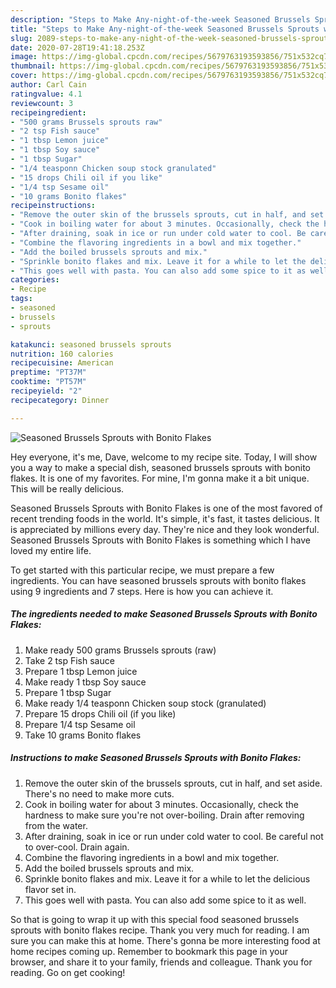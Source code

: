 ```yaml
---
description: "Steps to Make Any-night-of-the-week Seasoned Brussels Sprouts with Bonito Flakes"
title: "Steps to Make Any-night-of-the-week Seasoned Brussels Sprouts with Bonito Flakes"
slug: 2089-steps-to-make-any-night-of-the-week-seasoned-brussels-sprouts-with-bonito-flakes
date: 2020-07-28T19:41:18.253Z
image: https://img-global.cpcdn.com/recipes/5679763193593856/751x532cq70/seasoned-brussels-sprouts-with-bonito-flakes-recipe-main-photo.jpg
thumbnail: https://img-global.cpcdn.com/recipes/5679763193593856/751x532cq70/seasoned-brussels-sprouts-with-bonito-flakes-recipe-main-photo.jpg
cover: https://img-global.cpcdn.com/recipes/5679763193593856/751x532cq70/seasoned-brussels-sprouts-with-bonito-flakes-recipe-main-photo.jpg
author: Carl Cain
ratingvalue: 4.1
reviewcount: 3
recipeingredient:
- "500 grams Brussels sprouts raw"
- "2 tsp Fish sauce"
- "1 tbsp Lemon juice"
- "1 tbsp Soy sauce"
- "1 tbsp Sugar"
- "1/4 teasponn Chicken soup stock granulated"
- "15 drops Chili oil if you like"
- "1/4 tsp Sesame oil"
- "10 grams Bonito flakes"
recipeinstructions:
- "Remove the outer skin of the brussels sprouts, cut in half, and set aside. There&#39;s no need to make more cuts."
- "Cook in boiling water for about 3 minutes. Occasionally, check the hardness to make sure you&#39;re not over-boiling. Drain after removing from the water."
- "After draining, soak in ice or run under cold water to cool. Be careful not to over-cool. Drain again."
- "Combine the flavoring ingredients in a bowl and mix together."
- "Add the boiled brussels sprouts and mix."
- "Sprinkle bonito flakes and mix. Leave it for a while to let the delicious flavor set in."
- "This goes well with pasta. You can also add some spice to it as well."
categories:
- Recipe
tags:
- seasoned
- brussels
- sprouts

katakunci: seasoned brussels sprouts 
nutrition: 160 calories
recipecuisine: American
preptime: "PT37M"
cooktime: "PT57M"
recipeyield: "2"
recipecategory: Dinner

---
```



![Seasoned Brussels Sprouts with Bonito Flakes](https://img-global.cpcdn.com/recipes/5679763193593856/751x532cq70/seasoned-brussels-sprouts-with-bonito-flakes-recipe-main-photo.jpg)

Hey everyone, it's me, Dave, welcome to my recipe site. Today, I will show you a way to make a special dish, seasoned brussels sprouts with bonito flakes. It is one of my favorites. For mine, I'm gonna make it a bit unique. This will be really delicious.



Seasoned Brussels Sprouts with Bonito Flakes is one of the most favored of recent trending foods in the world. It's simple, it's fast, it tastes delicious. It is appreciated by millions every day. They're nice and they look wonderful. Seasoned Brussels Sprouts with Bonito Flakes is something which I have loved my entire life.


To get started with this particular recipe, we must prepare a few ingredients. You can have seasoned brussels sprouts with bonito flakes using 9 ingredients and 7 steps. Here is how you can achieve it.

<!--inarticleads1-->

##### The ingredients needed to make Seasoned Brussels Sprouts with Bonito Flakes:

1. Make ready 500 grams Brussels sprouts (raw)
1. Take 2 tsp Fish sauce
1. Prepare 1 tbsp Lemon juice
1. Make ready 1 tbsp Soy sauce
1. Prepare 1 tbsp Sugar
1. Make ready 1/4 teasponn Chicken soup stock (granulated)
1. Prepare 15 drops Chili oil (if you like)
1. Prepare 1/4 tsp Sesame oil
1. Take 10 grams Bonito flakes




<!--inarticleads2-->

##### Instructions to make Seasoned Brussels Sprouts with Bonito Flakes:

1. Remove the outer skin of the brussels sprouts, cut in half, and set aside. There&#39;s no need to make more cuts.
1. Cook in boiling water for about 3 minutes. Occasionally, check the hardness to make sure you&#39;re not over-boiling. Drain after removing from the water.
1. After draining, soak in ice or run under cold water to cool. Be careful not to over-cool. Drain again.
1. Combine the flavoring ingredients in a bowl and mix together.
1. Add the boiled brussels sprouts and mix.
1. Sprinkle bonito flakes and mix. Leave it for a while to let the delicious flavor set in.
1. This goes well with pasta. You can also add some spice to it as well.




So that is going to wrap it up with this special food seasoned brussels sprouts with bonito flakes recipe. Thank you very much for reading. I am sure you can make this at home. There's gonna be more interesting food at home recipes coming up. Remember to bookmark this page in your browser, and share it to your family, friends and colleague. Thank you for reading. Go on get cooking!
